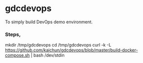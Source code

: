 # gdcdevops 
To simply build DevOps demo environment.

### Steps,
mkdir /tmp/gdcdevops
cd /tmp/gdcdevops
curl -k -L https://github.com/kaichun/gdcdevops/blob/master/build-docker-compose.sh | bash /dev/stdin
